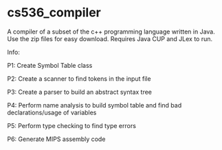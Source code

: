 # cs536_compiler
A compiler of a subset of the c++ programming language written in Java. Use the zip files for easy download. Requires Java CUP and JLex to run.


Info:

P1: Create Symbol Table class

P2: Create a scanner to find tokens in the input file

P3: Create a parser to build an abstract syntax tree

P4: Perform name analysis to build symbol table and find bad declarations/usage of variables

P5: Perform type checking to find type errors

P6: Generate MIPS assembly code

